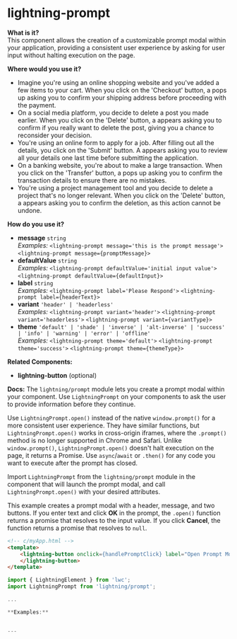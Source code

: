 # lightning-prompt

**What is it?**  
This component allows the creation of a customizable prompt modal within your application, providing a consistent user experience by asking for user input without halting execution on the page.

**Where would you use it?**
- Imagine you're using an online shopping website and you've added a few items to your cart. When you click on the 'Checkout' button, a <lightning-prompt> pops up asking you to confirm your shipping address before proceeding with the payment.
- On a social media platform, you decide to delete a post you made earlier. When you click on the 'Delete' button, a <lightning-prompt> appears asking you to confirm if you really want to delete the post, giving you a chance to reconsider your decision.
- You're using an online form to apply for a job. After filling out all the details, you click on the 'Submit' button. A <lightning-prompt> appears asking you to review all your details one last time before submitting the application.
- On a banking website, you're about to make a large transaction. When you click on the 'Transfer' button, a <lightning-prompt> pops up asking you to confirm the transaction details to ensure there are no mistakes.
- You're using a project management tool and you decide to delete a project that's no longer relevant. When you click on the 'Delete' button, a <lightning-prompt> appears asking you to confirm the deletion, as this action cannot be undone.

**How do you use it?**
- **message** `string`  
  _Examples:_
    `<lightning-prompt message='this is the prompt message'>`
    `<lightning-prompt message={promptMessage}>`
- **defaultValue** `string`  
  _Examples:_
    `<lightning-prompt defaultValue='initial input value'>`
    `<lightning-prompt defaultValue={defaultInput}>`
- **label** `string`  
  _Examples:_
    `<lightning-prompt label='Please Respond'>`
    `<lightning-prompt label={headerText}>`
- **variant** `'header' | 'headerless'`  
  _Examples:_
    `<lightning-prompt variant='header'>`
    `<lightning-prompt variant='headerless'>`
    `<lightning-prompt variant={variantType}>`
- **theme** `'default' | 'shade' | 'inverse' | 'alt-inverse' | 'success' | 'info' | 'warning' | 'error' | 'offline'`  
  _Examples:_
    `<lightning-prompt theme='default'>`
    `<lightning-prompt theme='success'>`
    `<lightning-prompt theme={themeType}>`

**Related Components:**
- **lightning-button** (optional)

**Docs:**
The `lightning/prompt` module lets you create a prompt modal within your component. Use `LightningPrompt` on your components to ask the user to provide information before they continue.

Use `LightningPrompt.open()` instead of the native `window.prompt()` for a more consistent user experience. They have similar functions, but `LightningPrompt.open()` works in cross-origin iframes, where the `.prompt()` method is no longer supported in Chrome and Safari. Unlike `window.prompt()`, `LightningPrompt.open()` doesn't halt execution on the page, it returns a Promise. Use `async`/`await` or `.then()` for any code you want to execute after the prompt has closed.

Import `LightningPrompt` from the `lightning/prompt` module in the component that will launch the prompt modal, and call `LightningPrompt.open()` with your desired attributes.

This example creates a prompt modal with a header, message, and two buttons. If you enter text and click **OK** in the prompt, the `.open()` function returns a promise that resolves to the input value. If you click **Cancel**, the function returns a promise that resolves to `null`.

```html
<!-- c/myApp.html -->
<template>
    <lightning-button onclick={handlePromptClick} label="Open Prompt Modal">
    </lightning-button>
</template>
```

```javascript
import { LightningElement } from 'lwc';
import LightningPrompt from 'lightning/prompt';

...

**Examples:**


---
